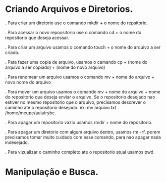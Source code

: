 # Criando Arquivos e Diretorios.
 . Para criar um diretorio use o comando mkdir + o nome do repsitorio.

 . Para acessar o novo repoositorio use o comando cd + o nome do repositorio que deseja acessar.

 . Para criar um arquivo usamos o comando touch  + o nome do arquivo a ser criado.

 . Pata fazer uma copia de arquivo, usamos o camando cp + (nome do arquivo a ser copiado) + (nome do novo arquivo)

 . Para renomear um arquivo usamos o comando mv + nome do arquivo + novo nome do arquivo

 . Para mover um arquivo usamos o comando mv + nome do arquivo + nome do repositorio que deseja enviar o arquivo. Se o repositorio desejado nao estiver no mesmo repositorio que o arquivo, precisamos descrever o caminho até o repositorio desejado. ex: mv arquivo.txt /home/meupc/aulatrybe.

 . Para apagar um repositorio vazio usamos rmdir + nome do repositorio.
 
 . Para apagar um diretorio com algum arquivo dentro, usamos rm -rf, porem precisamos tomar muito cuidado com esse comando, para nao apagar nada indesejado.

. Para vizualizar o caminho completo ate o repositorio atual usamos pwd.

 

# Manipulação e Busca.